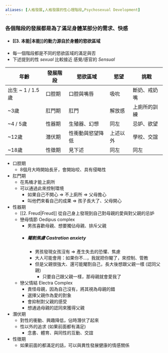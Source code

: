 ```yaml
---
aliases: [人格發展,人格發展的性心理階段,Psychosexual Development]
---
```

### 各個階段的發展都是為了滿足身體某部分的需求、快感
- #### [[3. 本能|本能]]的動力源自於身體的慾欲區域
- 每一個階段都是不同的慾欲區域的滿足與否
- 下述提到的性 _sexual_ 比較接近 感覺/感官的 _Sensual_

年齡|發展階段|慾欲區域|慾望|挑戰
--|--|--|--|--
出生 ~ 1 / 1.5歲|口腔期|口腔與嘴唇|吸吮|斷奶、戒奶嘴
~3歲|肛門期|肛門|解放感|上廁所的訓練
~4 / 5歲|性器期|生殖器、幻想|同左|忌妒、欲望
~12歲|潛伏期|性衝動與慾望降低|上述以外|學校、交誼
~18歲|性徵期|見下述|同左|同左
- 口腔期
	- 8個月大時開始長牙，會開始咬、具有侵略性
- 肛門期
	- 在馬桶才能上廁所
	- 可以通過此來控制環境
		- 如果自己不開心 => 不上廁所 => 父母擔心
		- 叫他們來看自己的成果 => 孩子長大了、父母開心
- 性器期
	- [[2. Freud|Freud]] 從自己身上發現到自己對母親的愛與對父親的忌妒
	- 戀母情節 Oedipus complex
		- 男孩喜歡母親、想要獨佔母親、排斥父親
		- ##### 閹割焦慮 Castration anxiety
			- 男孩發現女孩沒有 => 產生失去的恐懼、焦慮
			- 大人可能會用：如果你不...，我就把你閹了，來控制、管教
			- 但是父親很強大、還可能閹割自己，長大後想跟父親一樣 (認同父親)
				- 只要自己跟父親一樣，那母親就會愛我了
	- 戀父情結 Electra Complex
		- 責怪母親，因為自己沒有，將其視為母親的錯
		- 選擇父親作為愛的對象
		- 會抑制對父親的感受
		- 想通過母親的認同來獲得父親
- 潛伏期
	- 對性的衝動、興趣降低，佔時潛伏了起來
	- 性以外的追求 (如果前面都有滿足)
		- 念書、體育、與同性的互動、交誼
- 性徵期
	- 如果前面的都滿足的話，可以與異性發展健康的情感關係


